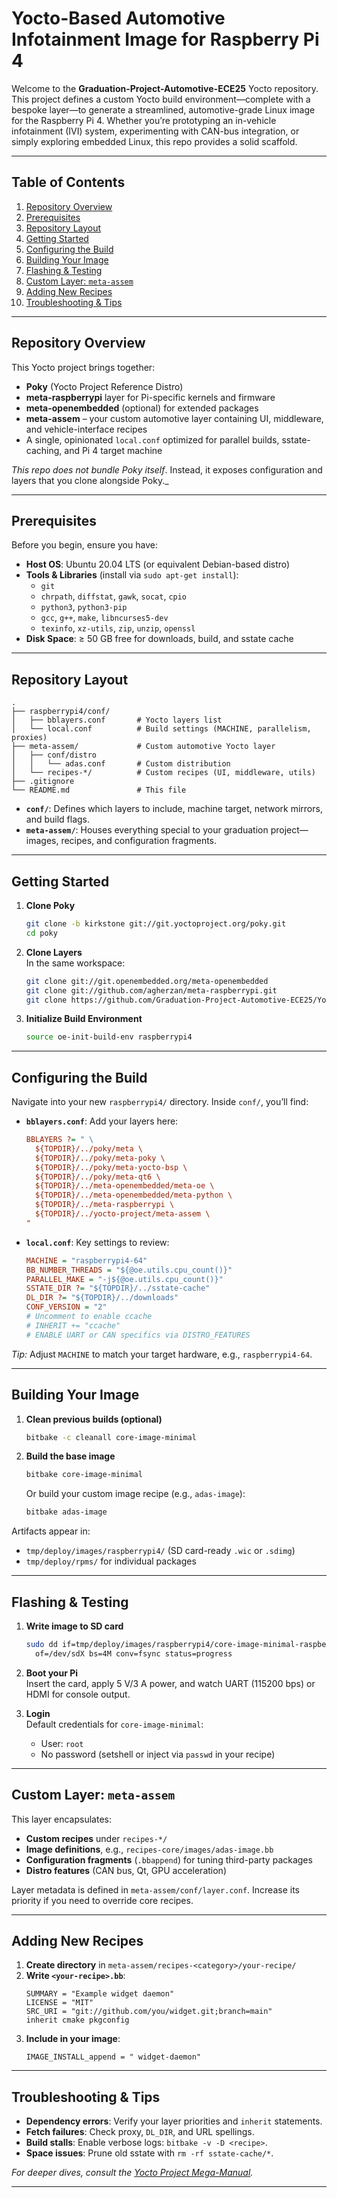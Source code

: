 # Yocto-Based Automotive Infotainment Image for Raspberry Pi 4

Welcome to the **Graduation-Project-Automotive-ECE25** Yocto repository. This project defines a custom Yocto build environment—complete with a bespoke layer—to generate a streamlined, automotive-grade Linux image for the Raspberry Pi 4. Whether you’re prototyping an in-vehicle infotainment (IVI) system, experimenting with CAN-bus integration, or simply exploring embedded Linux, this repo provides a solid scaffold.

---

## Table of Contents

1. [Repository Overview](#repository-overview)  
2. [Prerequisites](#prerequisites)  
3. [Repository Layout](#repository-layout)  
4. [Getting Started](#getting-started)  
5. [Configuring the Build](#configuring-the-build)  
6. [Building Your Image](#building-your-image)  
7. [Flashing & Testing](#flashing--testing)  
8. [Custom Layer: `meta-assem`](#custom-layer-meta-assem)  
9. [Adding New Recipes](#adding-new-recipes)  
10. [Troubleshooting & Tips](#troubleshooting--tips)   

---

## Repository Overview

This Yocto project brings together:

- **Poky** (Yocto Project Reference Distro)  
- **meta-raspberrypi** layer for Pi-specific kernels and firmware  
- **meta-openembedded** (optional) for extended packages  
- **meta-assem** – your custom automotive layer containing UI, middleware, and vehicle-interface recipes  
- A single, opinionated `local.conf` optimized for parallel builds, sstate-caching, and Pi 4 target machine  

_This repo does _not_ bundle Poky itself_. Instead, it exposes configuration and layers that you clone alongside Poky._

---

## Prerequisites

Before you begin, ensure you have:

- **Host OS**: Ubuntu 20.04 LTS (or equivalent Debian-based distro)  
- **Tools & Libraries** (install via `sudo apt-get install`):  
  - `git`  
  - `chrpath`, `diffstat`, `gawk`, `socat`, `cpio`  
  - `python3`, `python3-pip`  
  - `gcc`, `g++`, `make`, `libncurses5-dev`  
  - `texinfo`, `xz-utils`, `zip`, `unzip`, `openssl`  
- **Disk Space**: ≥ 50 GB free for downloads, build, and sstate cache  

---

## Repository Layout

```text
.
├── raspberrypi4/conf/
│   ├── bblayers.conf       # Yocto layers list
│   └── local.conf          # Build settings (MACHINE, parallelism, proxies)
├── meta-assem/             # Custom automotive Yocto layer
│   ├── conf/distro
│   │   └── adas.conf       # Custom distribution
│   └── recipes-*/          # Custom recipes (UI, middleware, utils)
├── .gitignore
└── README.md               # This file
```

- **`conf/`**: Defines which layers to include, machine target, network mirrors, and build flags.  
- **`meta-assem/`**: Houses everything special to your graduation project—images, recipes, and configuration fragments.

---

## Getting Started

1. **Clone Poky**  
   ```bash
   git clone -b kirkstone git://git.yoctoproject.org/poky.git
   cd poky
   ```

2. **Clone Layers**  
   In the same workspace:
   ```bash
   git clone git://git.openembedded.org/meta-openembedded
   git clone git://github.com/agherzan/meta-raspberrypi.git
   git clone https://github.com/Graduation-Project-Automotive-ECE25/Yocto.git yocto-project
   ```

3. **Initialize Build Environment**  
   ```bash
   source oe-init-build-env raspberrypi4
   ```

---

## Configuring the Build

Navigate into your new `raspberrypi4/` directory. Inside `conf/`, you’ll find:

- **`bblayers.conf`**: Add your layers here:
  ```ini
  BBLAYERS ?= " \
    ${TOPDIR}/../poky/meta \
    ${TOPDIR}/../poky/meta-poky \
    ${TOPDIR}/../poky/meta-yocto-bsp \
    ${TOPDIR}/../poky/meta-qt6 \
    ${TOPDIR}/../meta-openembedded/meta-oe \
    ${TOPDIR}/../meta-openembedded/meta-python \
    ${TOPDIR}/../meta-raspberrypi \
    ${TOPDIR}/../yocto-project/meta-assem \
  "
  ```

- **`local.conf`**: Key settings to review:
  ```ini
  MACHINE = "raspberrypi4-64"
  BB_NUMBER_THREADS = "${@oe.utils.cpu_count()}"
  PARALLEL_MAKE = "-j${@oe.utils.cpu_count()}"
  SSTATE_DIR ?= "${TOPDIR}/../sstate-cache"
  DL_DIR ?= "${TOPDIR}/../downloads"
  CONF_VERSION = "2"
  # Uncomment to enable ccache
  # INHERIT += "ccache"
  # ENABLE UART or CAN specifics via DISTRO_FEATURES
  ```

_Tip:_ Adjust `MACHINE` to match your target hardware, e.g., `raspberrypi4-64`.

---

## Building Your Image

1. **Clean previous builds (optional)**  
   ```bash
   bitbake -c cleanall core-image-minimal
   ```

2. **Build the base image**  
   ```bash
   bitbake core-image-minimal
   ```
   Or build your custom image recipe (e.g., `adas-image`):
   ```bash
   bitbake adas-image
   ```

Artifacts appear in:
- `tmp/deploy/images/raspberrypi4/` (SD card-ready `.wic` or `.sdimg`)
- `tmp/deploy/rpms/` for individual packages

---

## Flashing & Testing

1. **Write image to SD card**  
   ```bash
   sudo dd if=tmp/deploy/images/raspberrypi4/core-image-minimal-raspberrypi4-64.sdimg \
     of=/dev/sdX bs=4M conv=fsync status=progress
   ```

2. **Boot your Pi**  
   Insert the card, apply 5 V/3 A power, and watch UART (115200 bps) or HDMI for console output.

3. **Login**  
   Default credentials for `core-image-minimal`:  
   - User: `root`  
   - No password (setshell or inject via `passwd` in your recipe)

---

## Custom Layer: `meta-assem`

This layer encapsulates:

- **Custom recipes** under `recipes-*/`  
- **Image definitions**, e.g., `recipes-core/images/adas-image.bb`  
- **Configuration fragments** (`.bbappend`) for tuning third-party packages  
- **Distro features** (CAN bus, Qt, GPU acceleration)

Layer metadata is defined in `meta-assem/conf/layer.conf`. Increase its priority if you need to override core recipes.

---

## Adding New Recipes

1. **Create directory** in `meta-assem/recipes-<category>/your-recipe/`  
2. **Write `<your-recipe>.bb`**:
   ```bitbake
   SUMMARY = "Example widget daemon"
   LICENSE = "MIT"
   SRC_URI = "git://github.com/you/widget.git;branch=main"
   inherit cmake pkgconfig
   ```
3. **Include in your image**:
   ```bitbake
   IMAGE_INSTALL_append = " widget-daemon"
   ```

---

## Troubleshooting & Tips

- **Dependency errors**: Verify your layer priorities and `inherit` statements.  
- **Fetch failures**: Check proxy, `DL_DIR`, and URL spellings.  
- **Build stalls**: Enable verbose logs: `bitbake -v -D <recipe>`.  
- **Space issues**: Prune old sstate with `rm -rf sstate-cache/*`.

_For deeper dives, consult the [Yocto Project Mega-Manual](https://www.yoctoproject.org/docs/)._

---

